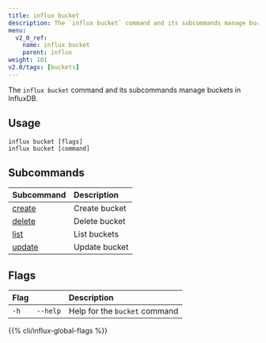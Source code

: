 ```yaml
---
title: influx bucket
description: The `influx bucket` command and its subcommands manage buckets in InfluxDB.
menu:
  v2_0_ref:
    name: influx bucket
    parent: influx
weight: 101
v2.0/tags: [buckets]
---
```


The `influx bucket` command and its subcommands manage buckets in InfluxDB.

## Usage
```
influx bucket [flags]
influx bucket [command]
```

## Subcommands
| Subcommand                                         | Description   |
|:----------                                         |:-----------   |
| [create](/v2.0/reference/cli/influx/bucket/create) | Create bucket |
| [delete](/v2.0/reference/cli/influx/bucket/delete) | Delete bucket |
| [list](/v2.0/reference/cli/influx/bucket/find)     | List buckets  |
| [update](/v2.0/reference/cli/influx/bucket/update) | Update bucket |

## Flags
| Flag |          | Description                   |
|:---- |:---      |:-----------                   |
| `-h` | `--help` | Help for the `bucket` command |

{{% cli/influx-global-flags %}}
